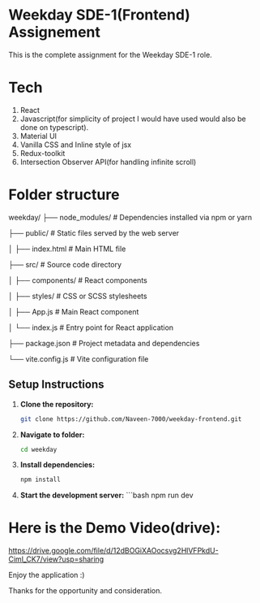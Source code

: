 # Weekday SDE-1(Frontend) Assignement

This is the complete assignment for the Weekday SDE-1 role.

# Tech
1. React
2. Javascript(for simplicity of project I would have used  would also be done on typescript).
3. Material UI
4. Vanilla CSS and Inline style of jsx
5. Redux-toolkit
6. Intersection Observer API(for handling infinite scroll)

# Folder structure 
weekday/
├── node_modules/ # Dependencies installed via npm or yarn

├── public/ # Static files served by the web server

│ ├── index.html # Main HTML file

├── src/ # Source code directory

│ ├── components/ # React components

│ ├── styles/ # CSS or SCSS stylesheets

│ ├── App.js # Main React component

│ └── index.js # Entry point for React application

├── package.json # Project metadata and dependencies

└── vite.config.js # Vite configuration file

## Setup Instructions

1. **Clone the repository:**
   ```bash
   git clone https://github.com/Naveen-7000/weekday-frontend.git

2. **Navigate to folder:**
    ```bash
    cd weekday

3.  **Install dependencies:**
    ```bash
    npm install
    
4.   **Start the development server:**
    ```bash
      npm run dev


# Here is the Demo Video(drive):
https://drive.google.com/file/d/12dBOGiXAOocsvg2HlVFPkdU-Ciml_CK7/view?usp=sharing

Enjoy the application :) 

Thanks for the opportunity and consideration.
